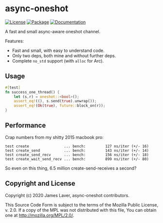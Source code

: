 # async-oneshot

[![License](https://img.shields.io/crates/l/async-oneshot.svg)](https://github.com/irrustible/async-oneshot/blob/main/LICENSE)
[![Package](https://img.shields.io/crates/v/async-oneshot.svg)](https://crates.io/crates/async-oneshot)
[![Documentation](https://docs.rs/async-oneshot/badge.svg)](https://docs.rs/async-oneshot)

A fast and small async-aware oneshot channel.

Features:

* Fast and small, with easy to understand code.
* Only two deps, both mine and without further deps.
* Complete `no_std` support (with `alloc` for Arc).

## Usage

```rust
#[test]
fn success_one_thread() {
    let (s,r) = oneshot::<bool>();
    assert_eq!((), s.send(true).unwrap());
    assert_eq!(Ok(true), future::block_on(r));
}
```

## Performance

Crap numbers from my shitty 2015 macbook pro:

```
test create                ... bench:         127 ns/iter (+/- 16)
test create_send           ... bench:         143 ns/iter (+/- 14)
test create_send_recv      ... bench:         156 ns/iter (+/- 18)
test create_wait_send_recv ... bench:         899 ns/iter (+/- 80)
```

So even on this thing, 6.5 million create-send-receives a second?

## Copyright and License

Copyright (c) 2020 James Laver, async-oneshot contributors.

This Source Code Form is subject to the terms of the Mozilla Public
License, v. 2.0. If a copy of the MPL was not distributed with this
file, You can obtain one at http://mozilla.org/MPL/2.0/.
